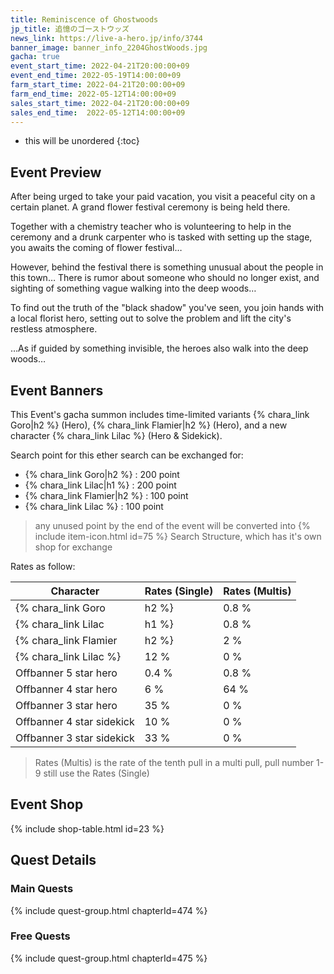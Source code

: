 ```yaml
---
title: Reminiscence of Ghostwoods
jp_title: 追憶のゴーストウッズ
news_link: https://live-a-hero.jp/info/3744
banner_image: banner_info_2204GhostWoods.jpg
gacha: true
event_start_time: 2022-04-21T20:00:00+09
event_end_time: 2022-05-19T14:00:00+09
farm_start_time: 2022-04-21T20:00:00+09
farm_end_time: 2022-05-12T14:00:00+09
sales_start_time: 2022-04-21T20:00:00+09
sales_end_time:  2022-05-12T14:00:00+09
---
```


* this will be unordered
{:toc}

## Event Preview

After being urged to take your paid vacation, you visit a peaceful city on a certain planet.
A grand flower festival ceremony is being held there.

Together with a chemistry teacher who is volunteering to help in the ceremony and
a drunk carpenter who is tasked with setting up the stage,
you awaits the coming of flower festival…

However, behind the festival there is something unusual about the people in this town…
There is rumor about someone who should no longer exist,
and sighting of something vague walking into the deep woods…

To find out the truth of the "black shadow" you've seen,
you join hands with a local florist hero,
setting out to solve the problem and lift the city's restless atmosphere.

…As if guided by something invisible,
the heroes also walk into the deep woods…

## Event Banners

This Event's gacha summon includes time-limited variants {% chara_link Goro|h2 %} (Hero), {% chara_link Flamier|h2 %} (Hero), and a new character {% chara_link Lilac %} (Hero & Sidekick).

Search point for this ether search can be exchanged for:

- {% chara_link Goro|h2 %} : 200 point
- {% chara_link Lilac|h1 %} : 200 point
- {% chara_link Flamier|h2 %} : 100 point
- {% chara_link Lilac %} : 100 point

> any unused point by the end of the event will be converted into {% include item-icon.html id=75 %} Search Structure, which has it's own shop for exchange

Rates as follow:

| Character                                                | Rates (Single) | Rates (Multis) |
|----------------------------------------------------------|----------------|----------------|
| {% chara_link Goro|h2 %}                               | 0.8 %            | 1.6 %            |
| {% chara_link Lilac|h1 %}                              | 0.8 %             | 1.6 %             |
| {% chara_link Flamier|h2 %}                                | 2 %              | 32 %             |
| {% chara_link Lilac %}                                   | 12 %             | 0 %             |
| Offbanner 5 star hero                                    | 0.4 %            | 0.8 %            |
| Offbanner 4 star hero                                    | 6 %              | 64 %             |
| Offbanner 3 star hero                                    | 35 %             | 0 %              |
| Offbanner 4 star sidekick                                | 10 %              | 0 %              |
| Offbanner 3 star sidekick                                | 33 %             | 0 %              |

>Rates (Multis) is the rate of the tenth pull in a multi pull, pull number 1-9 still use the Rates (Single)

## Event Shop

{% include shop-table.html id=23 %}

## Quest Details

### Main Quests

{% include quest-group.html chapterId=474 %}

### Free Quests

{% include quest-group.html chapterId=475 %}

